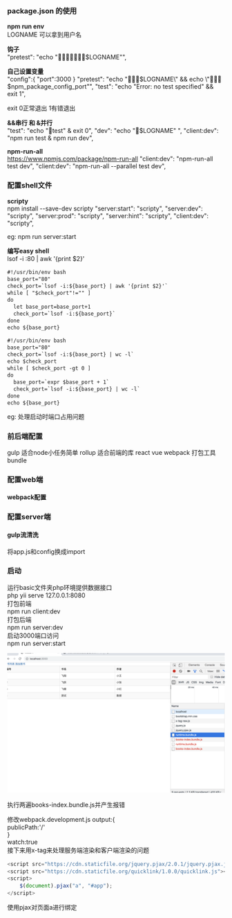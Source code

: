 ### package.json 的使用

**npm run env**  
LOGNAME 可以拿到用户名

**钩子**    
"pretest": "echo \"🍎🍎🍎🍎🍎🍎🍎$LOGNAME\"",

**自己设置变量**    
"config":{
    "port":3000
}
"pretest": "echo \"🍎🍎🍎$LOGNAME\" && echo \"🍎🍎🍎$npm_package_config_port\"",
"test": "echo \"Error: no test specified\" && exit 1",

exit 0正常退出 1有错退出

**&&串行 和 &并行**    
"test": "echo \"🍌test\" & exit 0",
"dev": "echo \"🍎$LOGNAME\" ",
"client:dev": "npm run test & npm run dev",

**npm-run-all**    
https://www.npmjs.com/package/npm-run-all
"client:dev": "npm-run-all test dev",
"client:dev": "npm-run-all --parallel test dev",

### 配置shell文件    
**scripty**  
npm install --save-dev scripty
"server:start": "scripty",
"server:dev": "scripty",
"server:prod": "scripty",
"server:hint": "scripty",
"client:dev": "scripty",

eg: npm run server:start

**编写easy shell**  
lsof -i :80 | awk '{print $2}'
```
#!/usr/bin/env bash
base_port="80"
check_port=`lsof -i:${base_port} | awk '{print $2}'`
while [ "$check_port"!="" ]
do
  let base_port=base_port+1
  check_port=`lsof -i:${base_port}`
done
echo ${base_port}
```
```
#!/usr/bin/env bash
base_port="80"
check_port=`lsof -i:${base_port} | wc -l`
echo $check_port
while [ $check_port -gt 0 ]
do
  base_port=`expr $base_port + 1`
  check_port=`lsof -i:${base_port} | wc -l`
done
echo ${base_port}
```  
eg: 处理启动时端口占用问题  

### 前后端配置  
gulp 适合node小任务简单
rollup 适合前端的库 react vue
webpack 打包工具 bundle

### 配置web端  
#### webpack配置  

### 配置server端  
#### gulp流清洗  
将app.js和config换成import  

### 启动  
运行basic文件夹php环境提供数据接口  
php yii serve 127.0.0.1:8080  
打包前端  
npm run client:dev  
打包后端  
npm run server:dev  
启动3000端口访问  
npm run server:start   

![Image text](https://github.com/68wangxianming/node-frame/blob/master/source-material/WX20190516-222410%402x.png)

执行两遍books-index.bundle.js并产生报错   

修改webpack.development.js
output:{  
    publicPath:'/'  
}  
watch:true  
接下来用x-tag来处理服务端渲染和客户端渲染的问题  

```javascript  
<script src="https://cdn.staticfile.org/jquery.pjax/2.0.1/jquery.pjax.js"></script>  
<script src="https://cdn.staticfile.org/quicklink/1.0.0/quicklink.js"></script>  
<script>  
    $(document).pjax("a", "#app");  
</script>  
```  
使用pjax对页面a进行绑定

























